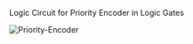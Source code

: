 Logic Circuit for Priority Encoder in Logic Gates

![Priority-Encoder](https://user-images.githubusercontent.com/110713458/235488636-0d55fa39-7a7c-42d3-aae0-2506c75942de.jpg)
